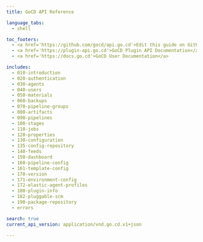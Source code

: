 ```yaml
---
title: GoCD API Reference

language_tabs:
  - shell

toc_footers:
  - <a href='https://github.com/gocd/api.go.cd'>Edit this guide on GitHub</a>
  - <a href='https://plugin-api.go.cd'>GoCD Plugin API Documentation</a>
  - <a href='https://docs.go.cd'>GoCD User Documentation</a>

includes:
  - 010-introduction
  - 020-authentication
  - 030-agents
  - 040-users
  - 050-materials
  - 060-backups
  - 070-pipeline-groups
  - 080-artifacts
  - 090-pipelines
  - 100-stages
  - 110-jobs
  - 120-properties
  - 130-configuration
  - 135-config-repository
  - 140-feeds
  - 150-dashboard
  - 160-pipeline-config
  - 161-template-config
  - 170-version
  - 171-environment-config
  - 172-elastic-agent-profiles
  - 180-plugin-info
  - 182-pluggable-scm
  - 190-package-repository
  - errors

search: true
current_api_version: application/vnd.go.cd.v1+json

---
```

